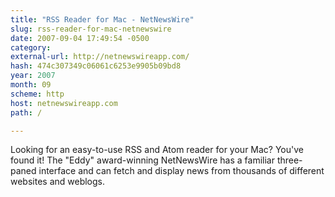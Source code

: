 ```yaml
---
title: "RSS Reader for Mac - NetNewsWire"
slug: rss-reader-for-mac-netnewswire
date: 2007-09-04 17:49:54 -0500
category: 
external-url: http://netnewswireapp.com/
hash: 474c307349c06061c6253e9905b09bd8
year: 2007
month: 09
scheme: http
host: netnewswireapp.com
path: /

---
```


Looking for an easy-to-use RSS and Atom reader for your Mac? You've found it! The "Eddy" award-winning NetNewsWire has a familiar three-paned interface and can fetch and display news from thousands of different websites and weblogs.
